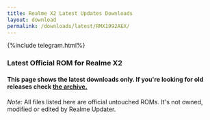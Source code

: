 ```yaml
---
title: Realme X2 Latest Updates Downloads
layout: download
permalink: /downloads/latest/RMX1992AEX/
---
```

<script>
    $(document).ready(function () {
        loadLatest("RMX1992AEX");
    });
</script>

{%include telegram.html%}

<div class="col-12 mx-auto">
    <h3 class="title bg-light p-2 rounded">Latest Official ROM for Realme X2</h3>
    <h4>This page shows the latest downloads only. If you're looking for old releases check
        <a href="/downloads/archive/RMX1992AEX/">the archive.</a></h4>
    <p><i>Note: </i>All files listed here are official untouched ROMs.
        It's not owned, modified or edited by Realme Updater.</p>
    <div id="downloads">
    </div>
</div>